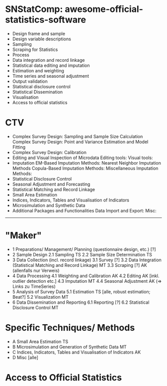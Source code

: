 # SNStatComp: awesome-official-statistics-software
- Design frame and sample
- Design variable descriptions
- Sampling
- Scraping for Statistics
- Process
- Data integration and record linkage
- Statistical data editing and imputation
- Estimation and weighting
- Time series and seasonal adjustment
- Output validation
- Statistical disclosure control
- Statistical Dissemination
- Visualisation
- Access to official statistics

# CTV
- Complex Survey Design: Sampling and Sample Size Calculation
    Complex Survey Design: Point and Variance Estimation and Model Fitting
- Complex Survey Design: Calibration
- Editing and Visual Inspection of Microdata
    Editing tools:
    Visual tools:
- Imputation
    EM-Based Imputation Methods:
    Nearest Neighbor Imputation Methods
    Copula-Based Imputation Methods:
    Miscellaneous Imputation Methods:
- Statistical Disclosure Control
- Seasonal Adjustment and Forecasting
- Statistical Matching and Record Linkage
- Small Area Estimation
- Indices, Indicators, Tables and Visualisation of Indicators
- Microsimulation and Synthetic Data
- Additional Packages and Functionalities
    Data Import and Export:
    Misc:

---


# "Maker"
- 1 Preparations/ Management/ Planning (questionnaire design, etc.) [?]
- 2 Sample Design
    2.1 Sampling TS
    2.2 Sample Size Determination TS
- 3 Data Collection (incl. record linkage)
    3.1 Survey [?]
    3.2 Data Integration (Statistical Matching and Record Linkage) MT
    3.3 Scraping [?] AK (allenfalls nur Verweis)
- 4 Data Processing
    4.1 Weighting and Calibration AK
    4.2 Editing AK [inkl. outlier detection etc.]
    4.3 Imputation MT
    4.4 Seasonal Adjustment AK (=> Links zu TimeSeries)
- 5 Analysis of Survey Data
    5.1 Estimation TS [alle, robust estimation; Beat?]
    5.2 Visualization MT
- 6 Data Dissemination and Reporting
    6.1 Reporting [?]
    6.2 Statistical Disclosure Control MT

# Specific Techniques/ Methods
- A Small Area Estimation TS
- B Microsimulation and Generation of Synthetic Data MT
- C Indices, Indicators, Tables and Visualisation of Indicators AK
- D Misc [alle]

# Access to Official Statistics


